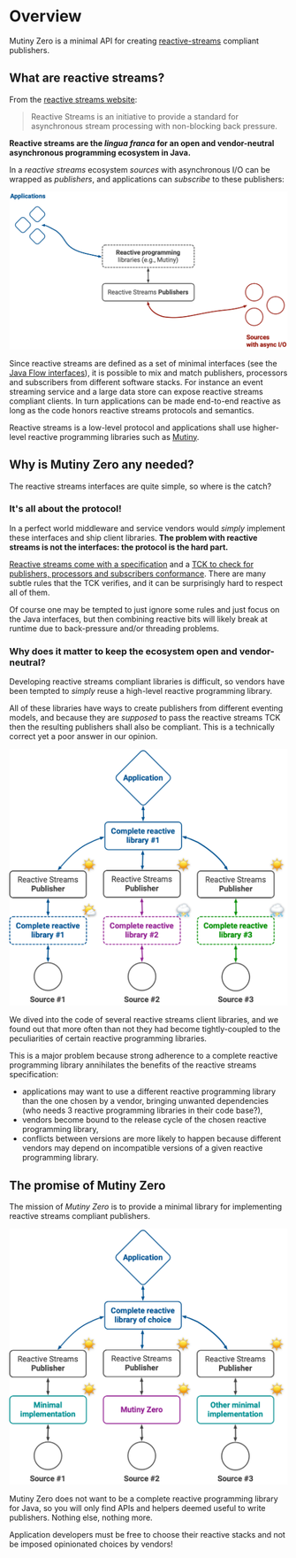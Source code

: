 # Overview

Mutiny Zero is a minimal API for creating [reactive-streams](https://www.reactive-streams.org) compliant publishers.

## What are reactive streams?

From the [reactive streams website](https://www.reactive-streams.org):

> Reactive Streams is an initiative to provide a standard for asynchronous stream processing with non-blocking back pressure.

**Reactive streams are the _lingua franca_ for an open and vendor-neutral asynchronous programming ecosystem in Java.**

In a _reactive streams_ ecosystem _sources_ with asynchronous I/O can be wrapped as _publishers_, and applications can _subscribe_ to these publishers:

![Reactive Streams ecosystem](assets/reactive-ecosystem.png)

Since reactive streams are defined as a set of minimal interfaces (see the [Java Flow interfaces](https://docs.oracle.com/en/java/javase/11/docs/api/java.base/java/util/concurrent/Flow.html)), it is possible to mix and match publishers, processors and subscribers from different software stacks.
For instance an event streaming service and a large data store can expose reactive streams compliant clients.
In turn applications can be made end-to-end reactive as long as the code honors reactive streams protocols and semantics.

Reactive streams is a low-level protocol and applications shall use higher-level reactive programming libraries such as [Mutiny](https://smallrye.io/smallrye-mutiny/).

## Why is Mutiny Zero any needed?

The reactive streams interfaces are quite simple, so where is the catch?

### It's all about the protocol!

In a perfect world middleware and service vendors would _simply_ implement these interfaces and ship client libraries.
**The problem with reactive streams is not the interfaces: the protocol is the hard part.**

[Reactive streams come with a specification](https://github.com/reactive-streams/reactive-streams-jvm/blob/v1.0.3/README.md#specification) and a [TCK to check for publishers, processors and subscribers conformance](https://github.com/reactive-streams/reactive-streams-jvm/tree/v1.0.3/tck).
There are many subtle rules that the TCK verifies, and it can be surprisingly hard to respect all of them.

Of course one may be tempted to just ignore some rules and just focus on the Java interfaces, but then combining reactive bits will likely break at runtime due to back-pressure and/or threading problems.

### Why does it matter to keep the ecosystem open and vendor-neutral?

Developing reactive streams compliant libraries is difficult, so vendors have been tempted to _simply_ reuse a high-level reactive programming library.

All of these libraries have ways to create publishers from different eventing models, and because they are _supposed_ to pass the reactive streams TCK then the resulting publishers shall also be compliant.
This is a technically correct yet a poor answer in our opinion.

![Reactive Streams pollution](assets/reactive-pollution.png)

We dived into the code of several reactive streams client libraries, and we found out that more often than not they had become tightly-coupled to the peculiarities of certain reactive programming libraries.

This is a major problem because strong adherence to a complete reactive programming library annihilates the benefits of the reactive streams specification:

* applications may want to use a different reactive programming library than the one chosen by a vendor, bringing unwanted dependencies (who needs 3 reactive programming libraries in their code base?), 
* vendors become bound to the release cycle of the chosen reactive programming library,
* conflicts between versions are more likely to happen because different vendors may depend on incompatible versions of a given reactive programming library.

## The promise of Mutiny Zero

The mission of _Mutiny Zero_ is to provide a minimal library for implementing reactive streams compliant publishers.

![Reactive Streams minimalism](assets/reactive-minimal.png)

Mutiny Zero does not want to be a complete reactive programming library for Java, so you will only find APIs and helpers deemed useful to write publishers.
Nothing else, nothing more.

Application developers must be free to choose their reactive stacks and not be imposed opinionated choices by vendors! 
